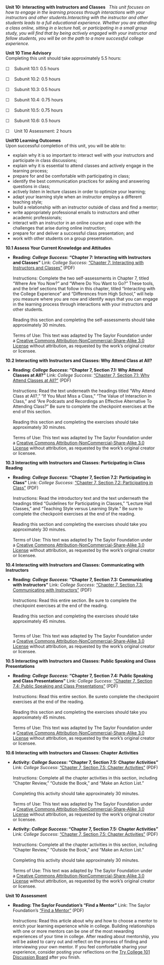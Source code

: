 **Unit 10: Interacting with Instructors and Classes** <span
id="10"></span> 
*This unit focuses on how to engage in the learning process through
interactions with your instructors and other students.Interacting with
the instructor and other students leads to a full educational
experience. Whether you are attending a class online, sitting in a
lecture hall, or participating in a small group study, you will find
that by being actively engaged with your instructor and fellow students,
you will be on the path to a more successful college experience.*

**Unit 10 Time Advisory**  
Completing this unit should take approximately 5.5 hours:  
    
 ☐    Subunit 10.1: 0.5 hours  
    
 ☐    Subunit 10.2: 0.5 hours  
    
 ☐    Subunit 10.3: 0.5 hours  
    
 ☐    Subunit 10.4: 0.75 hours  
    
 ☐    Subunit 10.5: 0.75 hours  
    
 ☐    Subunit 10.6: 0.5 hours  
    
 ☐    Unit 10 Assessment: 2 hours

**Unit10 Learning Outcomes**  
Upon successful completion of this unit, you will be able to:
-   explain why it is so important to interact well with your
    instructors and participate in class discussions;
-   explain why it is essential to attend classes and actively engage in
    the learning process;
-   prepare for and be comfortable with participating in class;
-   identify the best communication practices for asking and answering
    questions in class;
-   actively listen in lecture classes in order to optimize your
    learning;
-   adapt your learning style when an instructor employs a different
    teaching style;
-   build a relationship with an instructor outside of class and find a
    mentor;
-   write appropriately professional emails to instructors and other
    academic professionals;
-   interact with an instructor in an online course and cope with the
    challenges that arise during online instruction;
-   prepare for and deliver a successful class presentation; and
-   work with other students on a group presentation.

**10.1 Assess Your Current Knowledge and Attitudes** <span
id="10.1"></span> 
-   **Reading: *College Success*: “Chapter 7: Interacting with
    Instructors and Classes”**
    Link: *College Success*: [“Chapter 7: Interacting with Instructors
    and
    Classes”](https://resources.saylor.org/archived/wp-content/uploads/2012/11/TC101-CH-4.5.pdf) (PDF)  
        
     Instructions: Complete the two self-assessments in Chapter 7,
    titled “Where Are You Now?” and “Where Do You Want to Go?” These
    tools, and the brief sections that follow in this chapter, titled
    “Interacting with the College Experience” and “Differences from High
    School,” will help you measure where you are now and identify ways
    that you can engage in the learning process through interactions
    with your instructors and other students.  
        
     Reading this section and completing the self-assessments should
    take approximately 30 minutes.  
        
     Terms of Use: This text was adapted by The Saylor Foundation under
    a [Creative Commons Attribution-NonCommercial-Share-Alike 3.0
    License](http://creativecommons.org/licenses/by-nc-sa/3.0/) without
    attribution, as requested by the work’s original creator or
    licensee.

**10.2 Interacting with Instructors and Classes: Why Attend Class at
All?** <span id="10.2"></span> 
-   **Reading: *College Success*: “Chapter 7, Section 7.1: Why Attend
    Classes at All?”**
    Link: *College Success*: [“Chapter 7, Section 7.1: Why Attend
    Classes at All?”](http://www.fau.edu/retention/Documents/) (PDF)  
        
     Instructions: Read the text underneath the headings titled “Why
    Attend Class at All?,” “If You Must Miss a Class,” “The Value of
    Interaction in Class,” and “Are Podcasts and Recordings an Effective
    Alternative To Attending Class?” Be sure to complete the checkpoint
    exercises at the end of this section.  
        
     Reading this section and completing the exercises should take
    approximately 30 minutes.   
        
     Terms of Use: This text was adapted by The Saylor Foundation under
    a [Creative Commons Attribution-NonCommercial-Share-Alike 3.0
    License](http://creativecommons.org/licenses/by-nc-sa/3.0/) without
    attribution, as requested by the work’s original creator or
    licensee.

**10.3 Interacting with Instructors and Classes: Participating in Class
Reading** <span id="10.3"></span> 
-   **Reading: *College Success*: “Chapter 7, Section 7.2: Participating
    in Class”**
    Link: *College Success*: [“Chapter 7, Section 7.2: Participating in
    Class”](https://resources.saylor.org/archived/wp-content/uploads/2012/11/TC101-CH-4.5.pdf) (PDF)  
        
     Instructions: Read the introductory text and the text underneath
    the headings titled “Guidelines for Participating in Classes,”
    “Lecture Hall Classes,” and “Teaching Style versus Learning
    Style.” Be sure to complete the checkpoint exercises at the end of
    the reading.  
        
     Reading this section and completing the exercises should take you
    approximately 30 minutes.   
         
     Terms of Use: This text was adapted by The Saylor Foundation under
    a [Creative Commons Attribution-NonCommercial-Share-Alike 3.0
    License](http://creativecommons.org/licenses/by-nc-sa/3.0/) without
    attribution, as requested by the work’s original creator or
    licensee.

**10.4 Interacting with Instructors and Classes: Communicating with
Instructors** <span id="10.4"></span> 
-   **Reading: *College Success*: “Chapter 7, Section 7.3: Communicating
    with Instructors”**
    Link: *College Success*: [“Chapter 7, Section 7.3: Communicating
    with
    Instructors”](https://resources.saylor.org/archived/wp-content/uploads/2012/11/TC101-CH-4.5.pdf) (PDF)  
        
     Instructions: Read this entire section. Be sure to complete the
    checkpoint exercises at the end of the reading.  
        
     Reading this section and completing the exercises should take
    approximately 45 minutes. 

       
     Terms of Use: This text was adapted by The Saylor Foundation under
    a [Creative Commons Attribution-NonCommercial-Share-Alike 3.0
    License](http://creativecommons.org/licenses/by-nc-sa/3.0/) without
    attribution, as requested by the work’s original creator or
    licensee.

**10.5 Interacting with Instructors and Classes: Public Speaking and
Class Presentations** <span id="10.5"></span> 
-   **Reading: *College Success*: “Chapter 7, Section 7.4: Public
    Speaking and Class Presentations”**
    Link: *College Success*: [“Chapter 7, Section 7.4: Public Speaking
    and Class
    Presentations”](https://resources.saylor.org/archived/textbooks/College%20Success.pdf)
    (PDF)  
        
     Instructions: Read this entire section. Be sureto complete the
    checkpoint exercises at the end of the reading.  
        
     Reading this section and completing the exercises should take you
    approximately 45 minutes.   
         
     Terms of Use: This text was adapted by The Saylor Foundation under
    a [Creative Commons Attribution-NonCommercial-Share-Alike 3.0
    License](http://creativecommons.org/licenses/by-nc-sa/3.0/) without
    attribution, as requested by the work’s original creator or
    licensee.

**10.6 Interacting with Instructors and Classes: Chapter Activities**
<span id="10.6"></span> 
-   **Activity: *College Success*: “Chapter 7, Section 7.5: Chapter
    Activities”**
    Link: *College Success*: [“Chapter 7, Section 7.5: Chapter
    Activities”](https://resources.saylor.org/archived/wp-content/uploads/2012/11/TC101-CH-4.5.pdf) (PDF)  
        
     Instructions: Complete all the chapter activities in this section,
    including “Chapter Review,” “Outside the Book,” and “Make an Action
    List.”  
        
     Completing this activity should take approximately 30 minutes.   
         
     Terms of Use: This text was adapted by The Saylor Foundation under
    a [Creative Commons Attribution-NonCommercial-Share-Alike 3.0
    License](http://creativecommons.org/licenses/by-nc-sa/3.0/) without
    attribution, as requested by the work’s original creator or
    licensee.

-   **Activity: *College Success*: “Chapter 7, Section 7.5: Chapter
    Activities”**
    Link: *College Success*: [“Chapter 7, Section 7.5: Chapter
    Activities”](https://resources.saylor.org/archived/wp-content/uploads/2012/11/TC101-CH-4.5.pdf) (PDF)  
        
     Instructions: Complete all the chapter activities in this section,
    including “Chapter Review,” “Outside the Book,” and “Make an Action
    List.”  
        
     Completing this activity should take approximately 30 minutes.   
         
     Terms of Use: This text was adapted by The Saylor Foundation under
    a [Creative Commons Attribution-NonCommercial-Share-Alike 3.0
    License](http://creativecommons.org/licenses/by-nc-sa/3.0/) without
    attribution, as requested by the work’s original creator or
    licensee.

**Unit 10 Assessment** <span id="10.11"></span> 
-   **Reading: The Saylor Foundation’s “Find a Mentor”**
    Link: The Saylor Foundation’s [“Find a
    Mentor”](https://resources.saylor.org/archived/wp-content/uploads/2014/01/TRYCOLLEGE101-Unit10Assessment-FINAL.pdf)
    (PDF)  
        
     Instructions: Read this article about why and how to choose a
    mentor to enrich your learning experience while in college. Building
    relationships with one or more mentors can be one of the most
    rewarding experiences of your time in college. After reading about
    mentorship, you will be asked to carry out and reflect on the
    process of finding and interviewing your own mentor. If you feel
    comfortable sharing your experience, consider posting your
    reflections on the [Try College 101 Discussion
    Board](http://forums.saylor.org/topic/find-a-mentor/) after you
    finish.


